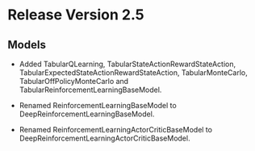 # Release Version 2.5

## Models

* Added TabularQLearning, TabularStateActionRewardStateAction, TabularExpectedStateActionRewardStateAction, TabularMonteCarlo, TabularOffPolicyMonteCarlo and TabularReinforcementLearningBaseModel.

* Renamed ReinforcementLearningBaseModel to DeepReinforcementLearningBaseModel.

* Renamed ReinforcementLearningActorCriticBaseModel to DeepReinforcementLearningActorCriticBaseModel.
